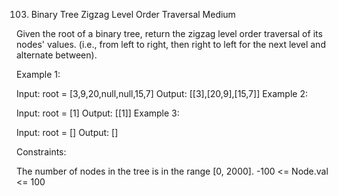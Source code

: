 103. Binary Tree Zigzag Level Order Traversal
Medium

Given the root of a binary tree, return the zigzag level order traversal of its nodes' values. (i.e., from left to right, then right to left for the next level and alternate between).



Example 1:


Input: root = [3,9,20,null,null,15,7]
Output: [[3],[20,9],[15,7]]
Example 2:

Input: root = [1]
Output: [[1]]
Example 3:

Input: root = []
Output: []


Constraints:

The number of nodes in the tree is in the range [0, 2000].
-100 <= Node.val <= 100
